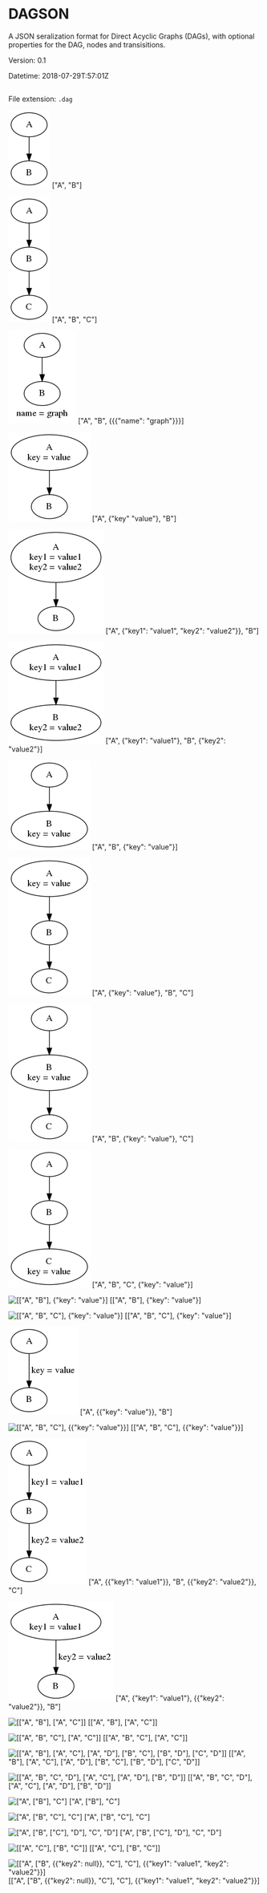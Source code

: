 # DAGSON
A JSON seralization format for Direct Acyclic Graphs (DAGs), with optional properties for the DAG, nodes and transisitions.

Version: 0.1

Datetime: 2018-07-29T:57:01Z

##
File extension: `.dag`


![["A", "B"]](imgs/1.png)
["A", "B"]

![["A", "B", "C"]](imgs/2.png)
["A", "B", "C"]

![["A", "B", {{{"name": "graph"}}}]](imgs/3.png)
["A", "B", {{{"name": "graph"}}}]

![["A", {"key" "value"}, "B"]](imgs/4.png)
["A", {"key" "value"}, "B"]

![["A", {"key1": "value1", "key2": "value2"}}, "B"]](imgs/5.png)
["A", {"key1": "value1", "key2": "value2"}}, "B"]

![["A", {"key1": "value1"}, "B", {"key2": "value2"}]](imgs/6.png)
["A", {"key1": "value1"}, "B", {"key2": "value2"}]

![["A", "B", {"key": "value"}]](imgs/7.png)
["A", "B", {"key": "value"}]

![["A", {"key": "value"}, "B", "C"]](imgs/8.png)
["A", {"key": "value"}, "B", "C"]

![["A", "B", {"key": "value"}, "C"]](imgs/9.png)
["A", "B", {"key": "value"}, "C"]

![["A", "B", "C", {"key": "value"}]](imgs/10.png)
["A", "B", "C", {"key": "value"}]

![[["A", "B"], {"key": "value"}]](imgs/11.png)
[["A", "B"], {"key": "value"}]

![[["A", "B", "C"], {"key": "value"}]](imgs/12.png)
[["A", "B", "C"], {"key": "value"}]

![["A", {{"key": "value"}}, "B"]](imgs/13.png)
["A", {{"key": "value"}}, "B"]

![[["A", "B", "C"], {{"key": "value"}}]](imgs/14.png)
[["A", "B", "C"], {{"key": "value"}}]

![["A", {{"key1": "value1"}}, "B", {{"key2": "value2"}}, "C"]](imgs/15.png)
["A", {{"key1": "value1"}}, "B", {{"key2": "value2"}}, "C"]

![["A", {"key1": "value1"}, {{"key2": "value2"}}, "B"]](imgs/16.png)
["A", {"key1": "value1"}, {{"key2": "value2"}}, "B"]

![[["A", "B"], ["A", "C"]]](imgs/17.png)
[["A", "B"], ["A", "C"]]

![[["A", "B", "C"], ["A", "C"]]](imgs/18.png)
[["A", "B", "C"], ["A", "C"]]

![[["A", "B"], ["A", "C"], ["A", "D"], ["B", "C"], ["B", "D"], ["C", "D"]]](imgs/19.png)
[["A", "B"], ["A", "C"], ["A", "D"], ["B", "C"], ["B", "D"], ["C", "D"]]

![[["A", "B", "C", "D"], ["A", "C"], ["A", "D"], ["B", "D"]]](imgs/20.png)
[["A", "B", "C", "D"], ["A", "C"], ["A", "D"], ["B", "D"]]

![["A", ["B"], "C"]](imgs/21.png)
["A", ["B"], "C"]

![["A", ["B", "C"], "C"]](imgs/22.png)
["A", ["B", "C"], "C"]

![["A", ["B", ["C"], "D"], "C", "D"]](imgs/23.png)
["A", ["B", ["C"], "D"], "C", "D"]

![[["A", "C"], ["B", "C"]]](imgs/24.png)
[["A", "C"], ["B", "C"]]

![[["A", ["B", {{"key2": null}}, "C"], "C"], {{"key1": "value1", "key2": "value2"}}]](imgs/25.png)
[["A", ["B", {{"key2": null}}, "C"], "C"], {{"key1": "value1", "key2": "value2"}}]

